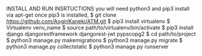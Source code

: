 INSTALL AND RUN INSRTUCTIONS
you will need python3 and pip3 install via apt-get once pip3 is installed, 
$ git clone https://github.com/AogiriKaneki/ATM.git
$ pip3 install virtualenv
$ Virtualenv venv_name
$ source path/to/virtualenv/bin/activate
$ pip3 install django djangorestframework djangorest-jwt pypscopg2
$ cd path/to/project
$ python3 manage.py makemigrations
$ python3 manage.py migrate
$ python3 manage.py collectstatic
$ python3 manage.py runserver
